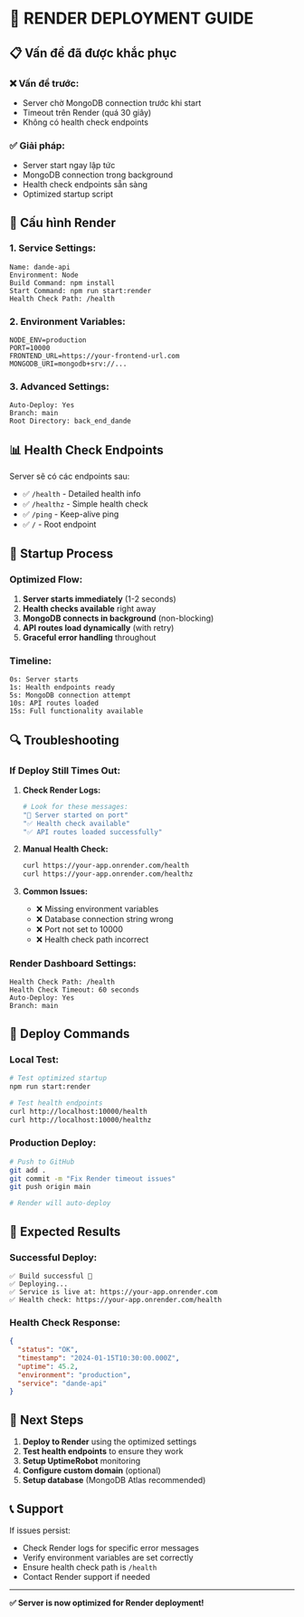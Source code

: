 # 🚀 **RENDER DEPLOYMENT GUIDE**

## 📋 **Vấn đề đã được khắc phục**

### ❌ **Vấn đề trước:**
- Server chờ MongoDB connection trước khi start
- Timeout trên Render (quá 30 giây)
- Không có health check endpoints

### ✅ **Giải pháp:**
- Server start ngay lập tức
- MongoDB connection trong background
- Health check endpoints sẵn sàng
- Optimized startup script

## 🔧 **Cấu hình Render**

### **1. Service Settings:**
```
Name: dande-api
Environment: Node
Build Command: npm install
Start Command: npm run start:render
Health Check Path: /health
```

### **2. Environment Variables:**
```
NODE_ENV=production
PORT=10000
FRONTEND_URL=https://your-frontend-url.com
MONGODB_URI=mongodb+srv://...
```

### **3. Advanced Settings:**
```
Auto-Deploy: Yes
Branch: main
Root Directory: back_end_dande
```

## 📊 **Health Check Endpoints**

Server sẽ có các endpoints sau:
- ✅ `/health` - Detailed health info
- ✅ `/healthz` - Simple health check
- ✅ `/ping` - Keep-alive ping
- ✅ `/` - Root endpoint

## 🎯 **Startup Process**

### **Optimized Flow:**
1. **Server starts immediately** (1-2 seconds)
2. **Health checks available** right away
3. **MongoDB connects in background** (non-blocking)
4. **API routes load dynamically** (with retry)
5. **Graceful error handling** throughout

### **Timeline:**
```
0s: Server starts
1s: Health endpoints ready
5s: MongoDB connection attempt
10s: API routes loaded
15s: Full functionality available
```

## 🔍 **Troubleshooting**

### **If Deploy Still Times Out:**

1. **Check Render Logs:**
   ```bash
   # Look for these messages:
   "🚀 Server started on port"
   "✅ Health check available"
   "✅ API routes loaded successfully"
   ```

2. **Manual Health Check:**
   ```bash
   curl https://your-app.onrender.com/health
   curl https://your-app.onrender.com/healthz
   ```

3. **Common Issues:**
   - ❌ Missing environment variables
   - ❌ Database connection string wrong
   - ❌ Port not set to 10000
   - ❌ Health check path incorrect

### **Render Dashboard Settings:**
```
Health Check Path: /health
Health Check Timeout: 60 seconds
Auto-Deploy: Yes
Branch: main
```

## 📝 **Deploy Commands**

### **Local Test:**
```bash
# Test optimized startup
npm run start:render

# Test health endpoints
curl http://localhost:10000/health
curl http://localhost:10000/healthz
```

### **Production Deploy:**
```bash
# Push to GitHub
git add .
git commit -m "Fix Render timeout issues"
git push origin main

# Render will auto-deploy
```

## 🎉 **Expected Results**

### **Successful Deploy:**
```
✅ Build successful 🎉
✅ Deploying...
✅ Service is live at: https://your-app.onrender.com
✅ Health check: https://your-app.onrender.com/health
```

### **Health Check Response:**
```json
{
  "status": "OK",
  "timestamp": "2024-01-15T10:30:00.000Z",
  "uptime": 45.2,
  "environment": "production",
  "service": "dande-api"
}
```

## 🚀 **Next Steps**

1. **Deploy to Render** using the optimized settings
2. **Test health endpoints** to ensure they work
3. **Setup UptimeRobot** monitoring
4. **Configure custom domain** (optional)
5. **Setup database** (MongoDB Atlas recommended)

## 📞 **Support**

If issues persist:
- Check Render logs for specific error messages
- Verify environment variables are set correctly
- Ensure health check path is `/health`
- Contact Render support if needed

---

**✅ Server is now optimized for Render deployment!**
